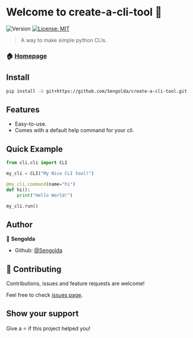 # Welcome to create-a-cli-tool 👋
![Version](https://img.shields.io/badge/version-0.1.0-blue.svg?cacheSeconds=2592000)
[![License: MIT](https://img.shields.io/badge/License-MIT-yellow.svg)](#)

> A way to make simple python CLIs.

### 🏠 [Homepage](https://github.com/Sengolda/create-a-cli-tool)

## Install

```sh
pip install -U git+https://github.com/Sengolda/create-a-cli-tool.git
```

## Features
* Easy-to-use.
* Comes with a default help command for your cli.

## Quick Example
```py
from cli.cli import CLI

my_cli = CLI("My Nice CLI tool!")

@my_cli.command(name="hi")
def hi():
    print("Hello World!")

my_cli.run()
```

## Author

👤 **Sengolda**

* Github: [@Sengolda](https://github.com/Sengolda)

## 🤝 Contributing

Contributions, issues and feature requests are welcome!

Feel free to check [issues page](https://github.com/Sengolda/create-a-cli-tool/issues). 

## Show your support

Give a ⭐️ if this project helped you!